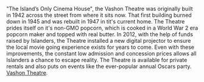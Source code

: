 "The Island’s Only Cinema House", the Vashon Theatre was originally built in 1942 across the street from where it sits now. That first building burned down in 1945 and was rebuilt in 1947 in tit's current home. The Theatre prides itself on it's non-GMO popcorn, which is cooked in a World War 2 era popcorn maker and topped with real butter. In 2012, with the help of funds raised by Islanders, the Theatre installed a new digital projector to ensure the local movie going experience exists for years to come. Even with these improvements, the constant low admission and concession prices allows all Islanders a chance to escape reality. The Theatre is available for private rentals and also puts on events like the ever-popular annual Oscars party.
[Vashon Theatre](https://vashontheatre.com/).
